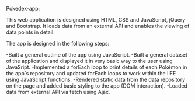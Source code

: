 Pokedex-app:

This web application is designed using HTML, CSS and JavaScript, jQuery and Bootstrap.
It loads data from an external API and enables the viewing of data points in detail.

The app is designed in the following steps:

-Built a general outline of the app using JavaScript.
-Built a general dataset of the application and displayed it in very basic way to the user using JavaSript.
-Implemented a forEach loop to print details of each Pokémon in the app´s repository and updated forEach loops to work within the IIFE using JavaScript functions.
-Rendered static data from the data repository on the page and added basic styling to the app (DOM interaction).
-Loaded data from external API via fetch using Ajax.


